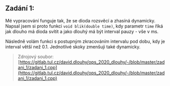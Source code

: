 ## Zadání 1:
Mé vypracování funguje tak, že se dioda rozsvěcí a zhasíná dynamicky. Napsal jsem si proto funkci `void blik(double time)`, kdy parametr `time` říká jak dlouho má dioda svítit a jako dlouhý má být interval pauzy - vše v ms.

Následně volám funkci s postupným zkracováním intervalu pod dobu, kdy je interval větší než 0.1. Jednotlivé skoky zmenšuji také dynamicky.
> Zdrojový soubor:  [https://gitlab.tul.cz/david.dlouhy/ops_2020_dlouhy/-/blob/master/zadani_1/zadani_1.cpp](https://gitlab.tul.cz/david.dlouhy/ops_2020_dlouhy/-/blob/master/zadani_1/zadani_1.cpp)